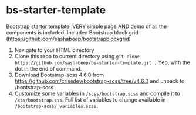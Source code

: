 # bs-starter-template
Bootstrap starter template. VERY simple page AND demo of all the components is included. Included Bootstrap block grid (https://github.com/sashabeep/bootstrapblockgrid)

1. Navigate to your HTML directory
2. Clone this repo to current directory using ```git clone https://github.com/sashabeep/bs-starter-template.git .``` Yеp, with the dot in the end of command.
3. Download Bootstrap-scss 4.6.0 from https://github.com/crissdev/bootstrap-scss/tree/v4.6.0 and unpack to /bootstrap-scss
4. Customize some variables in ```/scss/bootstrap.scss``` and compile it to ```/css/bootstrap.css```. Full list of variables to change available in ```/bootstrap-scss/_variables.scss```.
